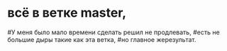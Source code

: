 # всё в ветке master,
#У меня было мало времени сделать решил не продлевать,
#есть не большие дыры такие как эта ветка,
#но главное жерезультат.

